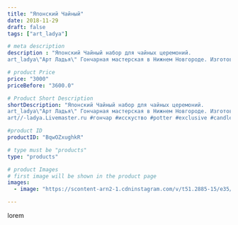 ```yaml
---
title: "Японский Чайный"
date: 2018-11-29
draft: false
tags: ["art_ladya"]

# meta description
description : "Японский Чайный набор для чайных церемоний.
art_ladya\"Арт Ладья\" Гончарная мастерская в Нижнем Новгороде. Изготовление керамики и мастер//-классы по обучению."

# product Price
price: "3000"
priceBefore: "3600.0"

# Product Short Description
shortDescription: "Японский Чайный набор для чайных церемоний.
art_ladya\"Арт Ладья\" Гончарная мастерская в Нижнем Новгороде. Изготовление керамики и мастер//-классы по обучению. https://vk.com/art_ladya art_ladya@mail.ru 
art//-ladya.Livemaster.ru #гончар #исскуство #potter #exclusive #candles #teatradition #керамиканазаказ #handmade #керамика #гончарнаяпосуда #эксклюзивнаякерамика #painter #tea #decor #ceramicar #nntoday #claygoods #restaurant #earthenware #ceramic #design #japanese #японскийчайник #ceramicart #teapot #заварочныйчайник #clay #авторскаякерамика #кюсу"

#product ID
productID: "BqwOZxughkR"

# type must be "products"
type: "products"

# product Images
# first image will be shown in the product page
images:
  - image: "https://scontent-arn2-1.cdninstagram.com/v/t51.2885-15/e35/46161493_333769774123159_8856400228487677820_n.jpg?tp=1&_nc_ht=scontent-arn2-1.cdninstagram.com&_nc_cat=107&_nc_ohc=qJPRppyW-FYAX9uQRFH&ccb=7-4&oh=09c2fcc2d4ae5da80532d221c071f37d&oe=60861AC6&_nc_sid=86f79a&ig_cache_key=MTkyMzEwMDM4NDkxODkwMzA1Nw%3D%3D.2-ccb7-4"

---
```

lorem
